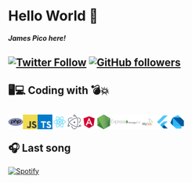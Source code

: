 # Hello World 👋
#### _James Pico here!_

[![Twitter Follow](https://img.shields.io/twitter/follow/JamesPixo?color=%231DA1F2&label=JamesPixo&logo=twitter&logoColor=%231DA1F2&style=for-the-badge)](https://twitter.com/JamesPixo)
[![GitHub followers](https://img.shields.io/github/followers/jamespd10?color=%23181717&label=James%20Pico&logo=github&logoColor=%23fff&style=for-the-badge)](https://github.com/jamespd10)
---
## 🖥️💻 Coding with 💣💥
[<img src="https://raw.githubusercontent.com/github/explore/80688e429a7d4ef2fca1e82350fe8e3517d3494d/topics/php/php.png" width="30" align="left" alt="php" />][github]
[<img src="https://raw.githubusercontent.com/github/explore/80688e429a7d4ef2fca1e82350fe8e3517d3494d/topics/javascript/javascript.png" width="30" align="left" alt="javascript" />][github]
[<img src="https://raw.githubusercontent.com/github/explore/80688e429a7d4ef2fca1e82350fe8e3517d3494d/topics/typescript/typescript.png" width="30" align="left" alt="typescript" />][github]
[<img src="https://raw.githubusercontent.com/github/explore/80688e429a7d4ef2fca1e82350fe8e3517d3494d/topics/react/react.png" width="30" align="left" alt="react" />][github]
[<img src="https://raw.githubusercontent.com/github/explore/80688e429a7d4ef2fca1e82350fe8e3517d3494d/topics/electron/electron.png" width="30" align="left" alt="electron" />][github]
[<img src="https://raw.githubusercontent.com/github/explore/80688e429a7d4ef2fca1e82350fe8e3517d3494d/topics/angular/angular.png" width="30" align="left" alt="angular" />][github]
[<img src="https://raw.githubusercontent.com/github/explore/80688e429a7d4ef2fca1e82350fe8e3517d3494d/topics/nodejs/nodejs.png" width="30" align="left" alt="nodejs" />][github]
[<img src="https://raw.githubusercontent.com/github/explore/80688e429a7d4ef2fca1e82350fe8e3517d3494d/topics/express/express.png" width="30" align="left" alt="expressjs" />][github]
[<img src="https://raw.githubusercontent.com/github/explore/80688e429a7d4ef2fca1e82350fe8e3517d3494d/topics/mongodb/mongodb.png" width="30" align="left" alt="mongodb" />][github]
[<img src="https://raw.githubusercontent.com/github/explore/80688e429a7d4ef2fca1e82350fe8e3517d3494d/topics/mysql/mysql.png" width="30" align="left" alt="mysql" />][github]
[<img src="https://raw.githubusercontent.com/github/explore/80688e429a7d4ef2fca1e82350fe8e3517d3494d/topics/flutter/flutter.png" width="30" align="left" alt="flutter" />][github]
[<img src="https://raw.githubusercontent.com/github/explore/80688e429a7d4ef2fca1e82350fe8e3517d3494d/topics/dart/dart.png" width="30" align="left" alt="dart" />][github]<br/>
---
## 🎧 Last song
[![Spotify](https://spotify-playing-delta.vercel.app/api/spotify)](https://open.spotify.com/user/jamespd10)

[github]: https://github.com/
